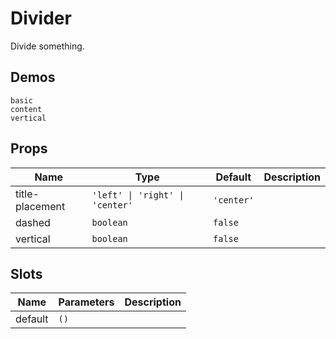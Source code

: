 # Divider
Divide something.

## Demos
```demo
basic
content
vertical
```

## Props
|Name|Type|Default|Description|
|-|-|-|-|
|title-placement|`'left' \| 'right' \| 'center'`|`'center'`||
|dashed|`boolean`|`false`||
|vertical|`boolean`|`false`||

## Slots
|Name|Parameters|Description|
|-|-|-|
|default|`()`||